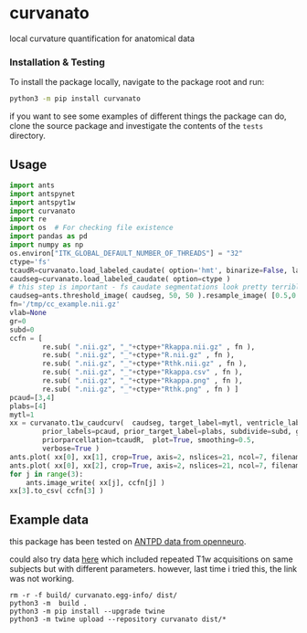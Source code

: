 # curvanato

local curvature quantification for anatomical data


### **Installation & Testing**

To install the package locally, navigate to the package root and run:

```bash
python3 -m pip install curvanato 
```

if you want to see some examples of different things the package can do, clone the source package and investigate the contents of the `tests` directory.

## Usage

```python
import ants
import antspynet
import antspyt1w
import curvanato
import re
import os  # For checking file existence
import pandas as pd
import numpy as np
os.environ["ITK_GLOBAL_DEFAULT_NUMBER_OF_THREADS"] = "32"
ctype='fs'
tcaudR=curvanato.load_labeled_caudate( option='hmt', binarize=False, label=[2,4,6] )
caudseg=curvanato.load_labeled_caudate( option=ctype )
# this step is important - fs caudate segmentations look pretty terrible in comparison to what i am used to ....
caudseg=ants.threshold_image( caudseg, 50, 50 ).resample_image( [0.5,0.5,0.5], interp_type=0 ).threshold_image(0.5,1)
fn='/tmp/cc_example.nii.gz'
vlab=None
gr=0
subd=0
ccfn = [
        re.sub( ".nii.gz", "_"+ctype+"Rkappa.nii.gz" , fn ), 
        re.sub( ".nii.gz", "_"+ctype+"R.nii.gz" , fn ),
        re.sub( ".nii.gz", "_"+ctype+"Rthk.nii.gz" , fn ),
        re.sub( ".nii.gz", "_"+ctype+"Rkappa.csv" , fn ),
        re.sub( ".nii.gz", "_"+ctype+"Rkappa.png" , fn ),
        re.sub( ".nii.gz", "_"+ctype+"Rthk.png" , fn ) ]
pcaud=[3,4]
plabs=[4]
mytl=1
xx = curvanato.t1w_caudcurv(  caudseg, target_label=mytl, ventricle_label=vlab, 
        prior_labels=pcaud, prior_target_label=plabs, subdivide=subd, grid=gr,
        priorparcellation=tcaudR,  plot=True, smoothing=0.5,
        verbose=True )
ants.plot( xx[0], xx[1], crop=True, axis=2, nslices=21, ncol=7, filename=ccfn[4] )
ants.plot( xx[0], xx[2], crop=True, axis=2, nslices=21, ncol=7, filename=ccfn[5] )
for j in range(3):
    ants.image_write( xx[j], ccfn[j] )
xx[3].to_csv( ccfn[3] )
```


## Example data

this package has been tested on [ANTPD data from openneuro](https://openneuro.org/datasets/ds001907/versions/2.0.3).

could also try data [here](https://openneuro.org/datasets/ds004560/versions/1.0.1) which included repeated T1w acquisitions on same subjects but with different parameters.    however, last time i tried this, the link was not working.


```
rm -r -f build/ curvanato.egg-info/ dist/
python3 -m  build .
python3 -m pip install --upgrade twine
python3 -m twine upload --repository curvanato dist/*
```

